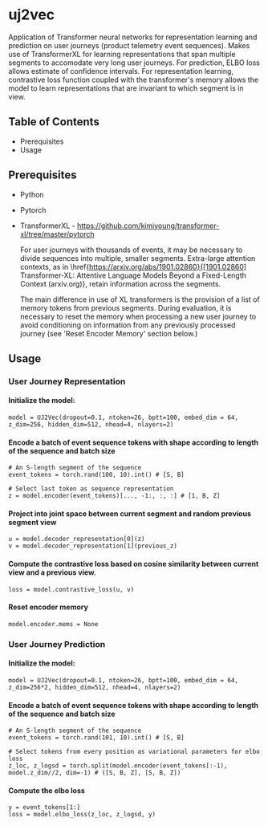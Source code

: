 # uj2vec

Application of Transformer neural networks for representation learning and prediction on user journeys (product telemetry event sequences). Makes use of TransformerXL for learning representations that span multiple segments to accomodate very long user journeys. For prediction, ELBO loss allows estimate of confidence intervals. For representation learning, contrastive loss function coupled with the transformer's memory allows the model to learn representations that are invariant to which segment is in view.

## Table of Contents

- Prerequisites
- Usage

## Prerequisites
- Python
- Pytorch
- TransformerXL - https://github.com/kimiyoung/transformer-xl/tree/master/pytorch

  For user journeys with thousands of events, it may be necessary to divide sequences into multiple, smaller segments. Extra-large attention contexts, as in \href{https://arxiv.org/abs/1901.02860}{[1901.02860] Transformer-XL: Attentive Language Models Beyond a Fixed-Length Context (arxiv.org)}, retain information across the segments.

  The main difference in use of XL transformers is the provision of a list of memory tokens from previous segments. During evaluation, it is necessary to reset the memory when processing a new user journey to avoid conditioning on information from any previously processed journey (see 'Reset Encoder Memory' section below.)

## Usage

### User Journey Representation

#### Initialize the model:

`model = UJ2Vec(dropout=0.1, ntoken=26, bptt=100, embed_dim = 64, z_dim=256, hidden_dim=512, nhead=4, nlayers=2)`

#### Encode a batch of event sequence tokens with shape according to length of the sequence and batch size
```
# An S-length segment of the sequence
event_tokens = torch.rand(100, 10).int() # [S, B]

# Select last token as sequence representation
z = model.encoder(event_tokens)[..., -1:, :, :] # [1, B, Z]
```

#### Project into joint space between current segment and random previous segment view
```
u = model.decoder_representation[0](z)
v = model.decoder_representation[1](previous_z)
```

#### Compute the contrastive loss based on cosine similarity between current view and a previous view.

`loss = model.contrastive_loss(u, v)`

#### Reset encoder memory
```
model.encoder.mems = None
```

### User Journey Prediction

#### Initialize the model:

`model = UJ2Vec(dropout=0.1, ntoken=26, bptt=100, embed_dim = 64, z_dim=256*2, hidden_dim=512, nhead=4, nlayers=2)`

#### Encode a batch of event sequence tokens with shape according to length of the sequence and batch size
```
# An S-length segment of the sequence
event_tokens = torch.rand(101, 10).int() # [S, B]

# Select tokens from every position as variational parameters for elbo loss
z_loc, z_logsd = torch.split(model.encoder(event_tokens[:-1), model.z_dim//2, dim=-1) # ([S, B, Z], [S, B, Z])
```

#### Compute the elbo loss

```
y = event_tokens[1:]
loss = model.elbo_loss(z_loc, z_logsd, y)
```
